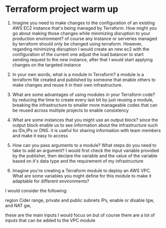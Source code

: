 # Terraform project warm up

1. Imagine you need to make changes to the configuration of an existing AWS EC2 instance that's being managed by Terraform. How might you go about making those changes while minimizing disruption to your production environment? of course any instance or serveries managed by terraform should only be changed using terraform. However, regarding minimizing disruption I would create an new ec2 with the configuration of the current one adjust the load balancer to start sending request to the new instance, after that I would start applying changes on the targeted instance

2. In your own words, what is a module in Terraform?
a module is a terraform file created and published by someone that enable others to make changes and reuse it in their own infrastructure.

3. What are some advantages of using modules in your Terraform code?
by reducing the time to create every last bit by just reusing a module, breaking the infrastructure to smaller more manageable codes that can be reused across multiple projects to enable consistency 

4. What are some instances that you might use an output block?
since the output block enable us to  see information about the infrastructure such as IDs,IPs or DNS. it is useful for sharing information with team members  and make it easy to access 

5. How can you pass arguments to a module? What steps do you need to take to add an argument?
I would first check the input variable provided by the publisher, then declare the variable and the value of the variable based on it's data type and the requirement of my infrastructure

6. Imagine you're creating a Terraform module to deploy an AWS VPC. What are some variables you might define for this module to make it adaptable for different environments?

I would consider the following:

region
Cider range,
private and public subnets IPs,
enable or disable Igw, and NAT gw,

these are the main inputs I would focus on but of course there are a lot of inputs that can be added to the VPC module
